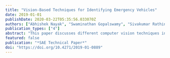 ```yaml
---
title: "Vision-Based Techniques for Identifying Emergency Vehicles"
date: 2019-01-01
publishDate: 2020-03-22T05:35:56.033070Z
authors: ["Abhishek Nayak", "Swaminathan Gopalswamy", "Sivakumar Rathinam"]
publication_types: ["4"]
abstract: "This paper discusses different computer vision techniques investigated by the authors for identifying Emergency Vehicles (EV). Two independent EV identification frameworks were investigated: (1) A one-stage framework where an object detection algorithm is trained on a custom dataset to detect EVs, (2) A two-stage framework where an object classification algorithm is implemented in series with an object detection pipeline to classify vehicles into EVs and non-EVs. A comparative study is conducted for different multi-spectral feature vectors of the image, against several classification models implemented in framework 2. Additionally, a user-defined feature vector is defined and its performance is compared against the other feature vectors. Classification outputs from each of the frameworks are compared to the ground truth, and results are quantitatively listed to conclude upon the ideal decision rule. As maintaining the speed of data output is the priority throughout our development, a computationally inexpensive object tracking algorithm is selected to accurately track EV between image frames. This vision-based EV detection scheme fused with data from other sensors on our autonomous vehicle shall be used to establish a sensor-fusion based EV detection and response framework in future work."
featured: false
publication: "*SAE Technical Paper*"
doi: "https://doi.org/10.4271/2019-01-0889"
---
```


